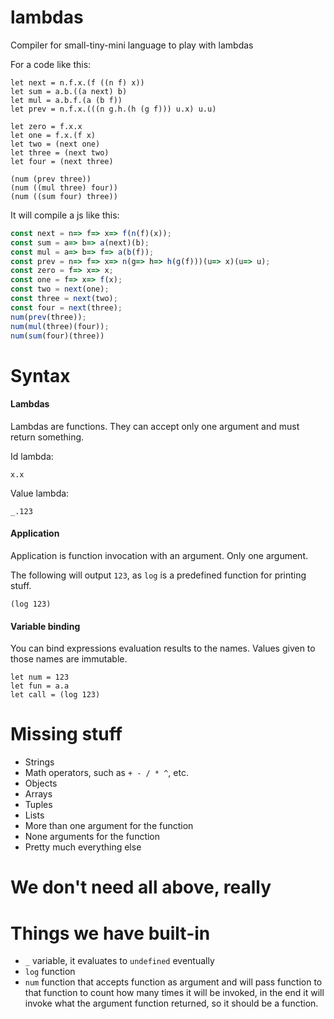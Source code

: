 # lambdas
Compiler for small-tiny-mini language to play with lambdas

For a code like this:
```
let next = n.f.x.(f ((n f) x))
let sum = a.b.((a next) b)
let mul = a.b.f.(a (b f))
let prev = n.f.x.(((n g.h.(h (g f))) u.x) u.u)

let zero = f.x.x
let one = f.x.(f x)
let two = (next one)
let three = (next two)
let four = (next three)

(num (prev three))
(num ((mul three) four))
(num ((sum four) three))
```
It will compile a js like this:
```js
const next = n=> f=> x=> f(n(f)(x));
const sum = a=> b=> a(next)(b);
const mul = a=> b=> f=> a(b(f));
const prev = n=> f=> x=> n(g=> h=> h(g(f)))(u=> x)(u=> u);
const zero = f=> x=> x;
const one = f=> x=> f(x);
const two = next(one);
const three = next(two);
const four = next(three);
num(prev(three));
num(mul(three)(four));
num(sum(four)(three)) 
```
# Syntax

#### Lambdas
Lambdas are functions. They can accept only one argument and must return something.

Id lambda:
```
x.x
```

Value lambda:
```
_.123
```

#### Application
Application is function invocation with an argument. Only one argument.

The following will output `123`, as `log` is a predefined function for printing stuff.
```
(log 123)
```

#### Variable binding
You can bind expressions evaluation results to the names.
Values given to those names are immutable.
```
let num = 123
let fun = a.a
let call = (log 123)
```
# Missing stuff
- Strings
- Math operators, such as `+ - / * ^`, etc.
- Objects
- Arrays
- Tuples
- Lists
- More than one argument for the function
- None arguments for the function
- Pretty much everything else

# We don't need all above, really

# Things we have built-in
- `_` variable, it evaluates to `undefined` eventually
- `log` function
- `num` function that accepts function as argument and will pass function to that function to count how many times it will be invoked, in the end it will invoke what the argument function returned, so it should be a function.

